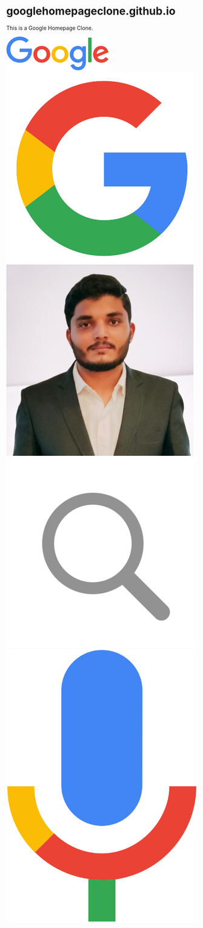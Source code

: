 # googlehomepageclone.github.io
This is a Google Homepage Clone. 


<img src="googlelogo.png">
<img src="googlehimg.png">
<img src="img.png">
<img src="search.png">
<img src="voice.png">
